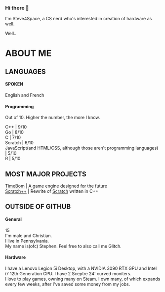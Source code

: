 ### Hi there 👋
I'm Steve4Space, a CS nerd who's interested in creation of hardware as well.

Well..
# ABOUT ME

## LANGUAGES
#### SPOKEN
English and French

#### Programming
Out of 10. Higher the number, the more I know.

C++ | 9/10  
Go | 8/10  
C | 7/10  
Scratch | 6/10  
JavaScript(and HTML/CSS, although those aren't programming languages) | 5/10  
R | 5/10  

## MOST MAJOR PROJECTS 

[TimeBom](https://github.com/TheTimeBunny/TimeBom) | A game engine designed for the future  
[Scratch++](https://github.com/Steve4Space/ScratchPlusPlus) | Rewrite of [Scratch](https://scratch.mit.edu) written in C++  


## OUTSIDE OF GITHUB

#### General
15  
I'm male and Christian.  
I live in Pennsylvania.  
My name is(ofc) Stephen. Feel free to also call me Glitch.  

#### Hardware
I have a Lenovo Legion 5i Desktop, with a NVIDIA 3090 RTX GPU and Intel i7 12th Generation CPU. I have 2 Sceptre 24' curved moniters.  
I love to play games, owning many on Steam. I own many, of which expands every few weeks, after I've saved some money from my jobs.
